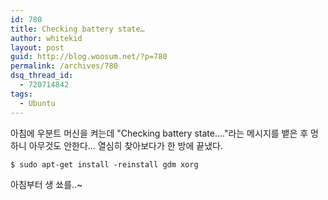 ```yaml
---
id: 780
title: Checking battery state…
author: whitekid
layout: post
guid: http://blog.woosum.net/?p=780
permalink: /archives/780
dsq_thread_id:
  - 720714842
tags:
  - Ubuntu
---
```

아침에 우분트 머신을 켜는데 "Checking battery state...."라는 메시지를 뱉은 후 멍하니 아무것도 안한다... 열심히 찾아보다가 한 방에 끝냈다.

    $ sudo apt-get install -reinstall gdm xorg

아침부터 생 쑈를..~